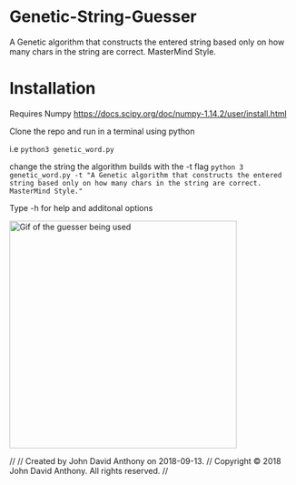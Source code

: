 # Genetic-String-Guesser
A Genetic algorithm that constructs the entered string based only on how many chars in the string are correct. MasterMind Style.

# Installation
Requires Numpy
https://docs.scipy.org/doc/numpy-1.14.2/user/install.html

Clone the repo and run in a terminal using python

i.e `python3 genetic_word.py`

change the string the algorithm builds with the -t flag
`python 3 genetic_word.py -t "A Genetic algorithm that constructs the entered string based only on how many chars in the string are correct. MasterMind Style."`

Type -h for help and additonal options

<img src="use.gif" alt="Gif of the guesser being used" width="400px" height="auto">

// // Created by John David Anthony on 2018-09-13. // Copyright © 2018 John David Anthony. All rights reserved. //
